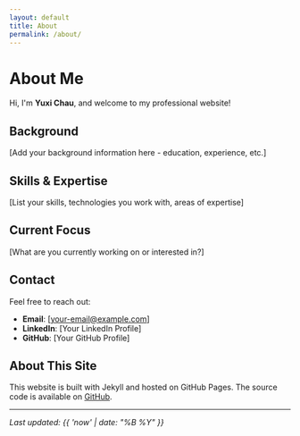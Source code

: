 ```yaml
---
layout: default
title: About
permalink: /about/
---
```


# About Me

Hi, I'm **Yuxi Chau**, and welcome to my professional website!

## Background

[Add your background information here - education, experience, etc.]

## Skills & Expertise

[List your skills, technologies you work with, areas of expertise]

## Current Focus

[What are you currently working on or interested in?]

## Contact

Feel free to reach out:
- **Email**: [your-email@example.com]
- **LinkedIn**: [Your LinkedIn Profile]
- **GitHub**: [Your GitHub Profile]

## About This Site

This website is built with Jekyll and hosted on GitHub Pages. The source code is available on [GitHub](https://github.com/yuxichau/yuxichau).

---

*Last updated: {{ 'now' | date: "%B %Y" }}*
